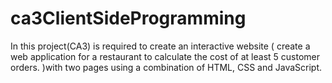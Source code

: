 # ca3ClientSideProgramming
In this project(CA3) is required to create an interactive website ( create a web application for a restaurant to calculate the cost of at least 5 customer orders. )with two pages using a combination of HTML, CSS and JavaScript. 
